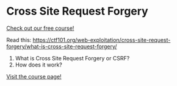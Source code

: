 # Cross Site Request Forgery

[Check out our free course!](https://academy.hoppersroppers.org/mod/page/view.php?id=633)

Read this: <https://ctf101.org/web-exploitation/cross-site-request-forgery/what-is-cross-site-request-forgery/>

1. What is Cross Site Request Forgery or CSRF?
2. How does it work?



[Visit the course page!](https://academy.hoppersroppers.org/mod/assign/view.php?id=633)
 